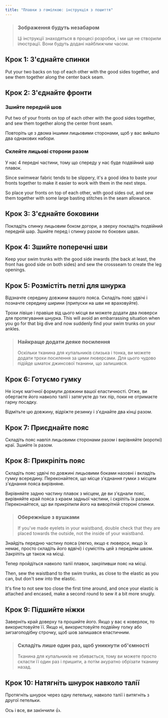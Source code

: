 ```yaml
---
title: "Плавки з гомілкою: інструкція з пошиття"
---
```


> ### Зображення будуть незабаром
> 
> Ці інструкції знаходяться в процесі розробки, і ми ще не створили ілюстрації. Вони будуть додані найближчим часом.

## Крок 1: З'єднайте спинки

Put your two backs on top of each other with the good sides together, and sew them together along the center back seam.

## Крок 2: З'єднайте фронти

### Зшийте передній шов

Put two of your fronts on top of each other with the good sides together, and sew them together along the center front seam.

Повторіть це з двома іншими лицьовими сторонами, щоб у вас вийшло два однакових набори.

### Склейте лицьові сторони разом

У нас 4 передні частини, тому що спереду у нас буде подвійний шар плавок.

Since swimwear fabric tends to be slippery, it's a good idea to baste your fronts together to make it easier to work with them in the next steps.

So place your fronts on top of each other, with good sides out, and sew them together with some large basting stitches in the seam allowance.

## Крок 3: З'єднайте боковини

Покладіть спинку лицьовим боком догори, а зверху покладіть подвійний передній шар. Зшийте перед і спинку разом по бокових швах.

## Крок 4: Зшийте поперечні шви

Keep your swim trunks with the good side inwards (the back at least, the front has good side on both sides) and sew the crossseam to create the leg openings.

## Крок 5: Розмістіть петлі для шнурка

Відзначте середину довжини вашого пояса. Складіть пояс удвічі і позначте середину ширини (припуски на шви не враховуйте).

Трохи лівіше і правіше від цього місця ви можете додати два люверси для протягування шнурка. This will avoid an embarrassing situation when you go for that big dive and now suddenly find your swim trunks on your ankles.

> ### Найкраще додати деяке посилення
> 
> Оскільки тканина для купальників слизька і тонка, ви можете додати трохи посилення за цими люверсами. Для цього чудово підійде шматок джинсової тканини, що залишився.

## Крок 6: Готуємо гумку

Не існує магічної формули довжини вашої еластичності. Отже, ви обертаєте його навколо талії і затягуєте до тих пір, поки не отримаєте гарну посадку.

Відмітьте цю довжину, відріжте резинку і з'єднайте два кінці разом.

## Крок 7: Приєднайте пояс

Складіть пояс навпіл лицьовими сторонами разом і вирівняйте (короткі) краї. Зшийте їх разом.

## Крок 8: Прикріпіть пояс

Складіть пояс удвічі по довжині лицьовими боками назовні і вкладіть гумку всередину. Переконайтеся, що місце з'єднання гумки з місцем з'єднання пояса вирівняне.

Вирівняйте задню частину плавок з місцем, де ви з'єднали пояс, вирівняйте край пояса з краєм задньої частини, і скріпіть їх разом. Переконайтеся, що ви прикріпили його на виворітній стороні спинки.

> ### Обережніше з вушками
> 
> If you've made eyelets in your waistband, double check that they are placed towards the outside, not the inside of your waistband.

Знайдіть передню частину пояса (легко, якщо є люверси, якщо їх немає, просто складіть його вдвічі) і сумістіть цей з переднім швом. Закріпіть це також на місці.

Тепер пройдіться навколо талії плавок, закріпивши пояс на місці.

Then, sew the waistband to the swim trunks, as close to the elastic as you can, but don't sew into the elastic.

It's fine to not sew too close the first time around, and once your elastic is attached and encased, make a second round to sew it a bit more snugly.

## Крок 9: Підшийте ніжки

Заверніть край доверху та прошийте його. Якщо у вас є коверлок, то використовуйте її. Якщо ні, використовуйте подвійну голку або зигзагоподібну строчку, щоб шов залишався еластичним.

> ### Складіть лише один раз, щоб уникнути об'ємності
> 
> Тканина для купальників не збивається, тому ви можете просто скласти її один раз і пришити, а потім акуратно обрізати тканину назад.

## Крок 10: Натягніть шнурок навколо талії

Протягніть шнурок через одну петельку, навколо талії і витягніть з другої петельки.

Ось і все, ви закінчили 👍.
